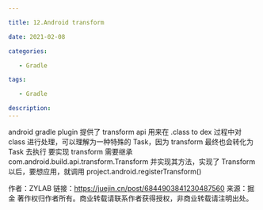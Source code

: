 ```yaml
---

title: 12.Android transform

date: 2021-02-08

categories: 

   - Gradle

tags: 

   - Gradle 

description: ​
---
```


android gradle plugin 提供了 transform api 用来在 .class to dex 过程中对 class 进行处理，可以理解为一种特殊的 Task，因为 transform 最终也会转化为 Task 去执行
要实现 transform 需要继承 com.android.build.api.transform.Transform 并实现其方法，实现了 Transform 以后，要想应用，就调用 project.android.registerTransform()

作者：ZYLAB
链接：https://juejin.cn/post/6844903841230487560
来源：掘金
著作权归作者所有。商业转载请联系作者获得授权，非商业转载请注明出处。